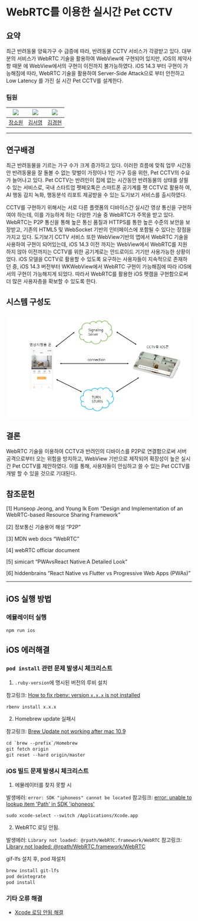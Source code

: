 # WebRTC를 이용한 실시간 Pet CCTV

## 요약
최근 반려동물 양육가구 수 급증에 따라, 반려동물 CCTV 서비스가 각광받고 있다. 대부분의 서비스가 WebRTC 기술을 활용하여 WebView에 구현되어 있지만, iOS의 제약사항 때문
에 WebView에서의 구현이 이전까지 불가능하였다. iOS 14.3 부터 구현이 가능해짐에 따라, WebRTC 기술을 활용하여 Server-Side Attack으로 부터 안전하고 Low Latency 를 가진 실
시간 Pet CCTV를 설계한다. 

### 팀원
| [<img src="https://avatars.githubusercontent.com/u/52497708?v=4" width="100">](https://github.com/wish0ne)| [<img src="https://avatars.githubusercontent.com/u/42965120?v=4" width="100">](https://github.com/kimseo-0) | [<img src="https://avatars.githubusercontent.com/u/54318460?v=4" width="100">](https://github.com/codeisneverodd-0) | 
| :-----------------------------------: | :---------------------------------------: |:---------------------------------------: |
| [장소원](https://github.com/wish0ne)|[김서영](https://github.com/kimseo-0)|[김경현](https://github.com/kimseo-0)|

---

## 연구배경

  최근 반려동물을 기르는 가구 수가 크게 증가하고 있다. 이러한 흐름에 맞춰 업무 시간동안 반려동물을 잘 돌볼 수 없는 맞벌이 가정이나 1인 가구 등을 위한, Pet CCTV의 
수요가 늘어나고 있다. Pet CCTV는 반려인이 집에 없는 시간동안 반려동물의 상태를 살필 수 있는 서비스로, 국내 스타트업 펫페오톡은 스마트폰 공기계를 펫 CCTV로 활용하
여, AI 행동 감지 녹화, 행동분석 리포트 제공받을 수 있는 도기보기 서비스를 출시하였다. 

  CCTV를 구현하기 위해서는 서로 다른 플랫폼의 디바이스간 실시간 영상 통신을 구현하여야 하는데, 이를 가능하게 하는 다양한 기술 중 WebRTC가 주목을 받고 있다. WebRTC는 P2P 통신을 통해 높은 통신 품질과 HTTPS를 통한 높은 수준의 보안을 보장받고, 기존의 HTML5 및 WebSocket 기반의 인터페이스에 포함될 수 있다는 장점을 가지고 있다. 도기보기 CCTV 서비스 또한 WebView기반의 앱에서 WebRTC 기술을 사용하여 구현이 되어있는데, iOS 14.3 이전 까지는 WebView에서 WebRTC를 지원하지 않아 이전까지는 CCTV를 위한 공기계로는 안드로이드 기기만 사용가능한 상황이었다. 
iOS 모델을 CCTV로 활용할 수 있도록 요구하는 사용자들이 지속적으로 존재하던 중, iOS 14.3 버전부터 WKWebView에서 WebRTC 구현이 가능해짐에 따라 iOS에서의 구현이 가능해지게 되었다. 따라서 WebRTC를 활용한 iOS 펫캠을 구현함으로써 더 많은 사용자층을 확보할 수 있도록 한다.


## 시스템 구성도
![이미지이름](./img/시스템구성.png)

## 결론
WebRTC 기술을 이용하여 CCTV과 반려인의 디바이스를 P2P로 연결함으로써 서버 공격으로부터 오는 위험을 방지하고, WebView 기반으로 제작되어 확장성이 높은 실시간 Pet CCTV를 제안하였다. 이를 통해, 사용자들이 안심하고 쓸 수 있는 Pet CCTV를 개발 할 수 있을 것으로 기대된다.

## 참조문헌
[1] Hunseop Jeong, and Young Ik Eom “Design and Implementation of an WebRTC-based Resource Sharing Framework” 

[2] 정보통신 기술용어 해설 “P2P” 

[3] MDN web docs “WebRTC” 

[4] webRTC officiar document 

[5] simicart “PWAvsReact Native:A Detailed Look” 

[6] hiddenbrains “React Native vs Flutter vs Progressive Web Apps (PWAs)”

---
## iOS 실행 방법
### 에뮬레이터 실행
```shell
npm run ios
```
## iOS 에러해결
### `pod install` 관련 문제 발생시 체크리스트
1. `.ruby-version`에 명시된 버전의 루비 설치

참고링크: [How to fix rbenv: version `x.x.x` is not installed](https://gist.github.com/esteedqueen/b605cdf78b0060299322033b6a60afc3)
```shell
rbenv install x.x.x
```
2. Homebrew update 실패시

참고링크: [Brew Update not working after mac 10.9](https://stackoverflow.com/a/20138806/17975809)
```shell
cd `brew --prefix`/Homebrew
git fetch origin
git reset --hard origin/master
```

### iOS 빌드 문제 발생시 체크리스트
1. 에뮬레이터를 찾지 못할 시

발생에러: `error: SDK "iphoneos" cannot be located`
참고링크: [error: unable to lookup item 'Path' in SDK 'iphoneos'](https://codechef.tistory.com/entry/react-native-%ED%94%84%EB%A1%9C%EC%A0%9D%ED%8A%B8-%EC%B4%88%EA%B8%B0-%EC%84%A4%EC%B9%98-%ED%9B%84-error-unable-to-lookup-item-Path-in-SDK-iphoneos-%EA%B0%84%EB%8B%A8-%ED%95%B4%EA%B2%B0-%EB%B0%A9%EB%B2%95)
```shell
sudo xcode-select --switch /Applications/Xcode.app
```

2. WebRTC 로딩 안됨.

발생에러: `Library not loaded: @rpath/WebRTC.framework/WebRTC`
참고링크: [Library not loaded: @rpath/WebRTC.framework/WebRTC](https://community.sendbird.com/t/library-not-loaded-rpath-webrtc-framework-webrtc/520)

gif-lfs 설치 후, pod 재설치
```shell
brew install git-lfs
pod deintegrate
pod install
```

### 기타 오류 해결
 - [Xcode 로딩 안됨 해결](https://velog.io/@dlwogus0128/swift-1.-Xcode-%EC%84%A4%EC%B9%98%ED%95%98%EA%B8%B0)
